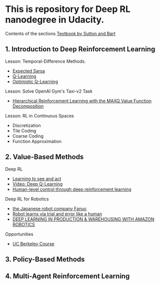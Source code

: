 # This is repository for Deep RL nanodegree in Udacity.
Contents of the sections
[Textbook by Sutton and Bart](https://s3-us-west-1.amazonaws.com/udacity-drlnd/bookdraft2018.pdf)

## 1. Introduction to Deep Reinforcement Learning
  Lesson: Temporal-Difference Methods.
  - [Expected Sarsa](http://citeseerx.ist.psu.edu/viewdoc/download?doi=10.1.1.216.4144&rep=rep1&type=pdf)
  - [Q-Learning](http://citeseerx.ist.psu.edu/viewdoc/download?doi=10.1.1.80.7501&rep=rep1&type=pdf)
  - [Optimistic Q-Learning](http://papers.nips.cc/paper/1944-convergence-of-optimistic-and-incremental-q-learning.pdf)
  
  Lesson: Solve OpenAI Gym's Taxi-v2 Task
  - [Hierarchical Reinforcement Learning with the MAXQ Value
Function Decomposition](https://arxiv.org/pdf/cs/9905014.pdf)

  Lesson: RL in Continuous Spaces
  - Discretization
  - Tile Coding
  - Coarse Coding
  - Function Approximation
  
## 2. Value-Based Methods
  Deep RL
  - [Learning to see and act](https://www.cs.swarthmore.edu/~meeden/cs63/s15/nature15a.pdf)
  - [Video: Deep Q-Learning](https://www.youtube.com/watch?v=xN1d3qHMIEQ)
  - [Human-level control through deep reinforcement
learning](https://storage.googleapis.com/deepmind-media/dqn/DQNNaturePaper.pdf)

  Deep RL for Robotics
  - [the Japanese robot company Fanuc ](https://www.technologyreview.com/s/601045/this-factory-robot-learns-a-new-job-overnight/)
  - [Robot learns via trial and error like a human](https://www.cnet.com/news/robot-learns-via-trial-and-error-like-a-human/)
  - [DEEP LEARNING IN PRODUCTION & WAREHOUSING WITH AMAZON ROBOTICS](https://medium.com/@teamrework/deep-learning-in-production-warehousing-with-amazon-robotics-571e69fea721)

  Opportunities
  - [UC Berkeley Course](http://rail.eecs.berkeley.edu/deeprlcourse/)

## 3. Policy-Based Methods
## 4. Multi-Agent Reinforcement Learning
